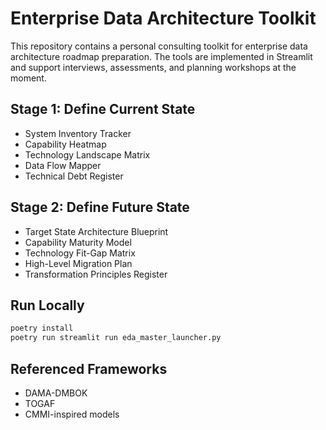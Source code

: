 # Enterprise Data Architecture Toolkit

This repository contains a personal consulting toolkit for enterprise data architecture roadmap preparation. The tools are implemented in Streamlit and support interviews, assessments, and planning workshops at the moment.

## Stage 1: Define Current State
- System Inventory Tracker
- Capability Heatmap
- Technology Landscape Matrix
- Data Flow Mapper
- Technical Debt Register

## Stage 2: Define Future State
- Target State Architecture Blueprint
- Capability Maturity Model
- Technology Fit-Gap Matrix
- High-Level Migration Plan
- Transformation Principles Register

## Run Locally
```bash
poetry install
poetry run streamlit run eda_master_launcher.py
```

## Referenced Frameworks
- DAMA-DMBOK
- TOGAF
- CMMI-inspired models